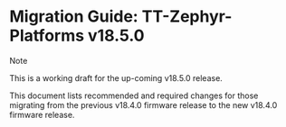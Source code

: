 # Migration Guide: TT-Zephyr-Platforms v18.5.0

> [!NOTE]
> This is a working draft for the up-coming v18.5.0 release.

This document lists recommended and required changes for those migrating from the previous v18.4.0 firmware release to the new v18.4.0 firmware release.

[comment]: <> (UL by area, indented as necessary)
